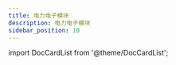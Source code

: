 ```yaml
---
title: 电力电子模块
description: 电力电子模块
sidebar_position: 10
---
```


import DocCardList from '@theme/DocCardList';

<DocCardList />